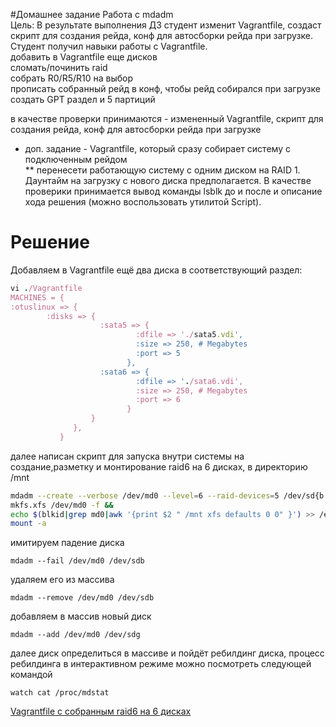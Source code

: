 #Домашнее задание
Работа с mdadm  
Цель: В результате выполнения ДЗ студент изменит Vagrantfile, создаст скрипт для создания рейда, конф для автосборки рейда при загрузке. Студент получил навыки работы с Vagrantfile.  
добавить в Vagrantfile еще дисков  
сломать/починить raid  
собрать R0/R5/R10 на выбор  
прописать собранный рейд в конф, чтобы рейд собирался при загрузке  
создать GPT раздел и 5 партиций  
  
в качестве проверки принимаются - измененный Vagrantfile, скрипт для создания рейда, конф для автосборки рейда при загрузке  
* доп. задание - Vagrantfile, который сразу собирает систему с подключенным рейдом  
** перенесети работающую систему с одним диском на RAID 1. Даунтайм на загрузку с нового диска предполагается. В качестве проверики принимается вывод команды lsblk до и после и описание хода решения (можно воспользовать утилитой Script).  


# Решение  
Добавляем в Vagrantfile ещё два диска в соответствующий раздел:
```ruby
vi ./Vagrantfile  
MACHINES = {  
:otuslinux => {  
        :disks => {  
                    :sata5 => {    
                            :dfile => './sata5.vdi',    
                            :size => 250, # Megabytes  
                            :port => 5  
                          },  
                    :sata6 => {    
                            :dfile => './sata6.vdi',    
                            :size => 250, # Megabytes   
                            :port => 6  
                          }  
                  }  
              },  
           }    
```                
далее написан скрипт для запуска внутри системы на создание,разметку и монтирование raid6 на 6 дисках, в директорию /mnt  
```bash
mdadm --create --verbose /dev/md0 --level=6 --raid-devices=5 /dev/sd{b..f} 
mkfs.xfs /dev/md0 -f &&  
echo $(blkid|grep md0|awk '{print $2 " /mnt xfs defaults 0 0" }') >> /etc/fstab   
mount -a  
```
имитируем падение диска  
```
mdadm --fail /dev/md0 /dev/sdb  
```
удаляем его из массива  
```
mdadm --remove /dev/md0 /dev/sdb  
```
добавляем в массив новый диск  
```
mdadm --add /dev/md0 /dev/sdg  
```
далее диск определиться в массиве и пойдёт ребилдинг диска,
процесс ребилдинга в интерактивном режиме можно посмотреть следующей командой
```
watch cat /proc/mdstat  
```
[Vagrantfile с собранным raid6 на 6 дисках]()
